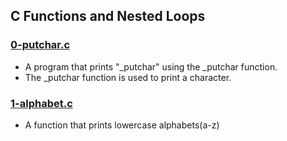 ## C Functions and Nested Loops
### [0-putchar.c](https://github.com/kadelcode/alx-low_level_programming/blob/master/0x02-functions_nested_loops/0-putchar.c)
  - A program that prints "_putchar" using the _putchar function.
  - The _putchar function is used to print a character.

### [1-alphabet.c](https://github.com/kadelcode/alx-low_level_programming/blob/master/0x02-functions_nested_loops/1-alphabet.c)
  - A function that prints lowercase alphabets(a-z)
